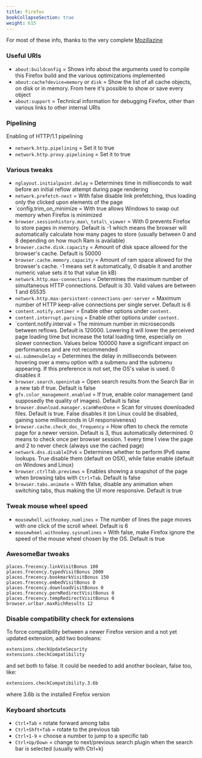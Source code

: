 ```yaml
---
title: Firefox
bookCollapseSection: true
weight: 615
---
```


For most of these info, thanks to the very complete [Mozillazine](http://kb.mozillazine.org/Category:Preferences)

### Useful URIs

* `about:buildconfig` = Shows info about the arguments used to compile this Firefox build and the various optimizations implemented
* `about:cache?device=memory` or `disk` = Show the list of all cache objects, on disk or in memory. From here it's possible to show or save every object
* `about:support` = Technical information for debugging Firefox, other than various links to other internal URIs

### Pipelining

Enabling of HTTP/1.1 pipelining

* `network.http.pipelining` = Set it to true
* `network.http.proxy.pipelining` = Set it to true

### Various tweaks

* `nglayout.initialpaint.delay` = Determines time in milliseconds to wait before an initial reflow attempt during page rendering
* `network.prefetch-next` = With false disable link prefetching, thus loading only the clicked upon elements of the page
* `config.trim_on_minimize = With true allows Windows to swap out memory when Firefox is minimized
* `browser.sessionhistory.max\_total\_viewer` = With 0 prevents Firefox to store pages in memory. Default is -1 which means the browser will automatically calculate how many pages to store (usually between 0 and 8 depending on how much Ram is available)
* `browser.cache.disk.capacity` = Amount of disk space allowed for the browser's cache. Default is 50000
* `browser.cache.memory.capacity` = Amount of ram space allowed for the browser's cache. -1 means set it automatically, 0 disable it and another numeric value sets it to that value (in kB)
* `network.http.max-connections` = Determines the maximum number of simultaneous HTTP connections. Default is 30. Valid values are between 1 and 65535
* `network.http.max-persistent-connections-per-server` = Maximum number of HTTP keep-alive connections per single server. Default is 6
* `content.notify.ontimer` = Enable other options under `content.`
* `content.interrupt.parsing` = Enable other options under `content.`
* `content.notify.interval = The minimum number in microseconds between reflows. Default is 120000. Lowering it will lower the perceived page loading time but increase the total loading time, especially on slower connection. Values below 100000 have a significant impact on performances and are not recommended
* `ui.submenuDelay` =  Determines the delay in milliseconds between hovering over a menu option with a submenu and the submenu appearing. If this preference is not set, the OS's value is used. 0 disables it
* `browser.search.openintab` = Open search results from the Search Bar in a new tab if true. Default is false 
* `gfx.color_management.enabled` = If true, enable color management (and supposedly the quality of images). Default is false
* `browser.download.manager.scanWhenDone` = Scan for viruses downloaded files. Default is true. False disables it (on Linux could be disabled, gaining some milliseconds in UI responsiveness)
* `browser.cache.check_doc_frequency` = How often to check the remote page for a newer version. Default is 3, thus automatically determined. 0 means to check once per browser session. 1 every time I view the page and 2 to never check (always use the cached page)
* `network.dns.disableIPv6` = Determines whether to perform IPv6 name lookups. True disable them (default on OSX), while false enable (default on Windows and Linux)
* `browser.ctrlTab.previews` = Enables showing a snapshot of the page when browsing tabs with `Ctrl+Tab`. Default is false
* `browser.tabs.animate` = With false, disable any animation when switching tabs, thus making the UI more responsive. Default is true

### Tweak mouse wheel speed

* `mousewhell.withnokey.numlines` = The number of lines the page moves with one click of the scroll wheel. Default is 6
* `mousewheel.withnokey.sysnumlines` = With false, make Firefox ignore the speed of the mouse wheel chosen by the OS. Default is true

### AwesomeBar tweaks

	places.frecency.linkVisitBonus 100
	places.frecency.typedVisitBonus 2000
	places.frecency.bookmarkVisitBonus 150
	places.frecency.embedVisitBonus 0
	places.frecency.downloadVisitBonus 0
	places.frecency.permRedirectVisitBonus 0
	places.frecency.tempRedirectVisitBonus 0
	browser.urlbar.maxRichResults 12

### Disable compatibility check for extensions


To force compatibility between a newer Firefox version and a not yet updated extension, add two booleans:

	extensions.checkUpdateSecurity  
	extensions.checkCompatibility  

and set both to false. It could be needed to add another boolean, false too, like:

	extensions.checkCompatibility.3.6b

where 3.6b is the installed Firefox version

### Keyboard shortcuts

* `Ctrl+Tab` = rotate forward among tabs
* `Ctrl+Shft+Tab` = rotate to the previous tab
* `Ctrl+1-9` = choose a number to jump to a specific tab
* `Ctrl+Up/Down` = change to next/previous search plugin when the search bar is selected (usually with Ctrl+k)
